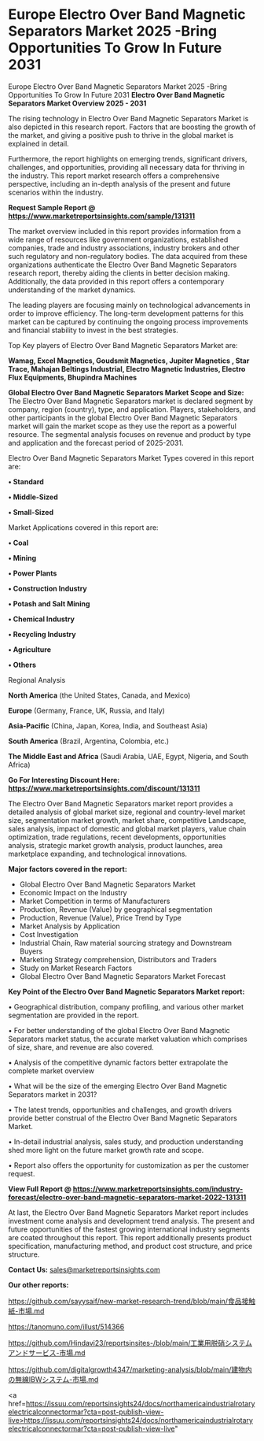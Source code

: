 # Europe Electro Over Band Magnetic Separators Market 2025 -Bring Opportunities To Grow In Future 2031
Europe Electro Over Band Magnetic Separators Market 2025 -Bring Opportunities To Grow In Future 2031
<Strong> Electro Over Band Magnetic Separators Market Overview 2025 - 2031</strong>

The rising technology in Electro Over Band Magnetic Separators Market is also depicted in this research report. Factors that are boosting the growth of the market, and giving a positive push to thrive in the global market is explained in detail.

Furthermore, the report highlights on emerging trends, significant drivers, challenges, and opportunities, providing all necessary data for thriving in the industry. This report market research offers a comprehensive perspective, including an in-depth analysis of the present and future scenarios within the industry.

<strong>Request Sample Report @ <a href=https://www.marketreportsinsights.com/sample/131311>https://www.marketreportsinsights.com/sample/131311</a></strong>

The market overview included in this report provides information from a wide range of resources like government organizations, established companies, trade and industry associations, industry brokers and other such regulatory and non-regulatory bodies. The data acquired from these organizations authenticate the Electro Over Band Magnetic Separators research report, thereby aiding the clients in better decision making. Additionally, the data provided in this report offers a contemporary understanding of the market dynamics.

The leading players are focusing mainly on technological advancements in order to improve efficiency. The long-term development patterns for this market can be captured by continuing the ongoing process improvements and financial stability to invest in the best strategies.

Top Key players of Electro Over Band Magnetic Separators Market are:

<strong>Wamag, Excel Magnetics, Goudsmit Magnetics, Jupiter Magnetics , Star Trace, Mahajan Beltings Industrial, Electro Magnetic Industries, Electro Flux Equipments, Bhupindra Machines</strong>

<strong><b>Global Electro Over Band Magnetic Separators Market Scope and Size:</b></strong>
The Electro Over Band Magnetic Separators market is declared segment by company, region (country), type, and application. Players, stakeholders, and other participants in the global Electro Over Band Magnetic Separators market will gain the market scope as they use the report as a powerful resource. The segmental analysis focuses on revenue and product by type and application and the forecast period of 2025-2031.

Electro Over Band Magnetic Separators Market Types covered in this report are:

<strong>• Standard

• Middle-Sized

• Small-Sized</strong>

Market Applications covered in this report are:

<strong>• Coal

• Mining

• Power Plants

• Construction Industry

• Potash and Salt Mining

• Chemical Industry

• Recycling Industry

• Agriculture

• Others</strong> 

Regional Analysis

<strong>North America</strong> (the United States, Canada, and Mexico)

<strong>Europe</strong> (Germany, France, UK, Russia, and Italy)

<strong>Asia-Pacific</strong> (China, Japan, Korea, India, and Southeast Asia)

<strong>South America</strong> (Brazil, Argentina, Colombia, etc.)

<strong>The Middle East and Africa</strong> (Saudi Arabia, UAE, Egypt, Nigeria, and South Africa)

<strong>Go For Interesting Discount Here: <a href=https://www.marketreportsinsights.com/discount/131311>https://www.marketreportsinsights.com/discount/131311</a></strong>

The Electro Over Band Magnetic Separators market report provides a detailed analysis of global market size, regional and country-level market size, segmentation market growth, market share, competitive Landscape, sales analysis, impact of domestic and global market players, value chain optimization, trade regulations, recent developments, opportunities analysis, strategic market growth analysis, product launches, area marketplace expanding, and technological innovations.

<strong><b>Major factors covered in the report:</b></strong>
<ul>
  <li>Global Electro Over Band Magnetic Separators Market </li>
  <li>Economic Impact on the Industry</li>
  <li>Market Competition in terms of Manufacturers</li>
  <li>Production, Revenue (Value) by geographical segmentation</li>
  <li>Production, Revenue (Value), Price Trend by Type</li>
  <li>Market Analysis by Application</li>
  <li>Cost Investigation</li>
  <li>Industrial Chain, Raw material sourcing strategy and Downstream Buyers</li>
  <li>Marketing Strategy comprehension, Distributors and Traders</li>
  <li>Study on Market Research Factors</li>
  <li>Global Electro Over Band Magnetic Separators Market Forecast</li>
</ul>

<strong><b>Key Point of the Electro Over Band Magnetic Separators Market report:</b></strong>

• Geographical distribution, company profiling, and various other market segmentation are provided in the report.

• For better understanding of the global Electro Over Band Magnetic Separators market status, the accurate market valuation which comprises of size, share, and revenue are also covered.

• Analysis of the competitive dynamic factors better extrapolate the complete market overview

• What will be the size of the emerging Electro Over Band Magnetic Separators market in 2031?

• The latest trends, opportunities and challenges, and growth drivers provide better construal of the Electro Over Band Magnetic Separators Market.

• In-detail industrial analysis, sales study, and production understanding shed more light on the future market growth rate and scope.

• Report also offers the opportunity for customization as per the customer request.

<strong><b>View Full Report @ <a href=https://www.marketreportsinsights.com/industry-forecast/electro-over-band-magnetic-separators-market-2022-131311>https://www.marketreportsinsights.com/industry-forecast/electro-over-band-magnetic-separators-market-2022-131311</a></b></strong>


At last, the Electro Over Band Magnetic Separators Market report includes investment come analysis and development trend analysis. The present and future opportunities of the fastest growing international industry segments are coated throughout this report. This report additionally presents product specification, manufacturing method, and product cost structure, and price structure.

<strong>Contact Us:</strong>
sales@marketreportsinsights.com

<strong>Our other reports:</strong>

<a href=https://github.com/sayysaif/new-market-research-trend/blob/main/食品接触紙-市場.md>https://github.com/sayysaif/new-market-research-trend/blob/main/食品接触紙-市場.md</a>

<a href=https://tanomuno.com/illust/514366>https://tanomuno.com/illust/514366</a>

<a href=https://github.com/Hindavi23/reportsinsites-/blob/main/工業用脱硝システムアンドサービス-市場.md>https://github.com/Hindavi23/reportsinsites-/blob/main/工業用脱硝システムアンドサービス-市場.md</a>

<a href=https://github.com/digitalgrowth4347/marketing-analysis/blob/main/建物内の無線IBWシステム-市場.md>https://github.com/digitalgrowth4347/marketing-analysis/blob/main/建物内の無線IBWシステム-市場.md</a>

<a href=https://issuu.com/reportsinsights24/docs/northamericaindustrialrotaryelectricalconnectormar?cta=post-publish-view-live>https://issuu.com/reportsinsights24/docs/northamericaindustrialrotaryelectricalconnectormar?cta=post-publish-view-live</a>"
